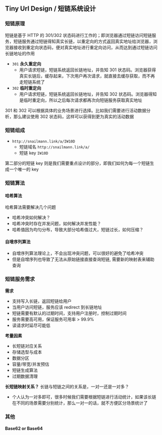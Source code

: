 ## Tiny Url Design / 短链系统设计

### 短链原理
短链是基于 HTTP 的 301/302 状态码进行工作的；即浏览器通过短链访问短链服务，短链服务通过短链得知真实长链，以重定向的方式返回真实地址给浏览器，浏览器接收到重定向状态码，便对真实地址进行重定向访问，从而达到通过短链访问长链地址的作用


- `301` **永久重定向** 
    - 用户请求短链，短链系统返回长链地址，并告知 301 状态码。浏览器获得真实长链后，缓存起来，下次用户再次请求，就直接去缓存获取，而不再走短链系统了
- `302` **临时重定向**
    - 用户请求短链，短链系统返回长链地址，并告知 302 状态码。浏览器得知是临时重定向，所以之后每次请求都再次向短链服务获取真实地址
    
301 和 302 可以根据具体的业务场景进行选择。比如我们需要进行活动数据分析，那么建议使用 302 状态码，这样可以获得到更为真实的活动数据


### 短链组成

- `http://snailmann.link/a/IW10D`
    - 短链域名 `http://snailmann.link/a/` 
    - 短链 key `IW10D`

第二部分的短链 key 则是我们需要重点设计的部分，即我们如何为每一个短链生成一个唯一的 key
    
    

### 短链算法

#### 哈希算法
哈希算法需要解决几个问题
- 哈希冲突如何解决？
- 哈希冲突时存在并发问题，如何解决并发性能？
- 哈希值因为均匀分布，导致大部分哈希值过大，短链过长，如何压缩？

#### 自增序列算法
- 自增序列算法理论上，不会出现冲突问题，可以很好的避免了哈希冲突
- 但是自增序列也导致了无法从原始链接直接查询短链, 需要新的映射表来辅助查询


### 短链服务需求

**需求**
- 支持写入长链，返回短链给用户
- 当用户访问短链，服务应该 redirect 到长链地址
- 短链需要有默认的过期时间，支持用户注册时，控制过期时间
- 服务需要高可用，保证服务可用率 > 99.9%
- 读请求时延尽可能低

**考量因素**
- 长短链对应关系
- 存储选型与成本
- 数据分区
- 容量/带宽/并发预估
- 短链生成算法
- 过期数据清理

**长短链映射关系？**
长链与短链之间的关系是，一对一还是一对多？
- 个人认为一对多即可，很多时候我们需要根据短链进行活动统计，如果该长链在不同的场景需要分别统计，那么一对一的话，就不方便区分场景统计了


### 其他

#### Base62 or Base64